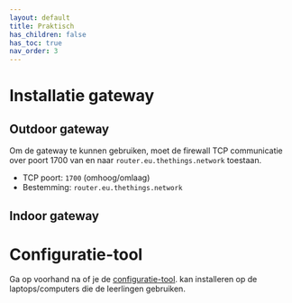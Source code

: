```yaml
---
layout: default
title: Praktisch
has_children: false
has_toc: true
nav_order: 3
---
```


# Installatie gateway

## Outdoor gateway

Om de gateway te kunnen gebruiken, moet de firewall TCP communicatie over poort 1700 van en naar `router.eu.thethings.network` toestaan.

- TCP poort: `1700` (omhoog/omlaag)
- Bestemming: `router.eu.thethings.network`

## Indoor gateway



# Configuratie-tool

Ga op voorhand na of je de [configuratie-tool](https://github.com/dramco-iwast/qt-config/releases).  kan installeren op de laptops/computers die de leerlingen gebruiken.